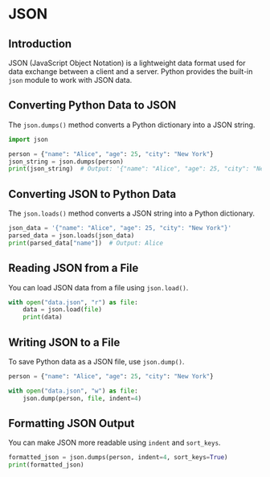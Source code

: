 # JSON

## Introduction

JSON (JavaScript Object Notation) is a lightweight data format used for data exchange between a client and a server. Python provides the built-in `json` module to work with JSON data.

## Converting Python Data to JSON

The `json.dumps()` method converts a Python dictionary into a JSON string.

```python
import json

person = {"name": "Alice", "age": 25, "city": "New York"}
json_string = json.dumps(person)
print(json_string)  # Output: '{"name": "Alice", "age": 25, "city": "New York"}'
```

## Converting JSON to Python Data

The `json.loads()` method converts a JSON string into a Python dictionary.

```python
json_data = '{"name": "Alice", "age": 25, "city": "New York"}'
parsed_data = json.loads(json_data)
print(parsed_data["name"])  # Output: Alice
```

## Reading JSON from a File

You can load JSON data from a file using `json.load()`.

```python
with open("data.json", "r") as file:
    data = json.load(file)
    print(data)
```

## Writing JSON to a File

To save Python data as a JSON file, use `json.dump()`.

```python
person = {"name": "Alice", "age": 25, "city": "New York"}

with open("data.json", "w") as file:
    json.dump(person, file, indent=4)
```

## Formatting JSON Output

You can make JSON more readable using `indent` and `sort_keys`.

```python
formatted_json = json.dumps(person, indent=4, sort_keys=True)
print(formatted_json)
```
